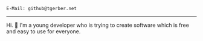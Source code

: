 ```
E-Mail: github@tgerber.net
```

---

Hi. 👋
I'm a young developer who is trying to create software which is free and easy to use for everyone.






